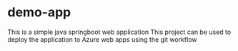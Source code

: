# demo-app
This is a simple java springboot web application
This project can be used to deploy the application to Azure web apps using the git workflow
